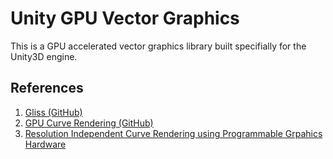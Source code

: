 # Unity GPU Vector Graphics

This is a GPU accelerated vector graphics library built specifially for the Unity3D engine.

## References

1. [Gliss (GitHub)](https://github.com/mdk/gliss)
2. [GPU Curve Rendering (GitHub)](https://github.com/azer89/GPU_Curve_Rendering)
3. [Resolution Independent Curve Rendering using Programmable Grpahics Hardware](https://www.microsoft.com/en-us/research/wp-content/uploads/2005/01/p1000-loop.pdf)